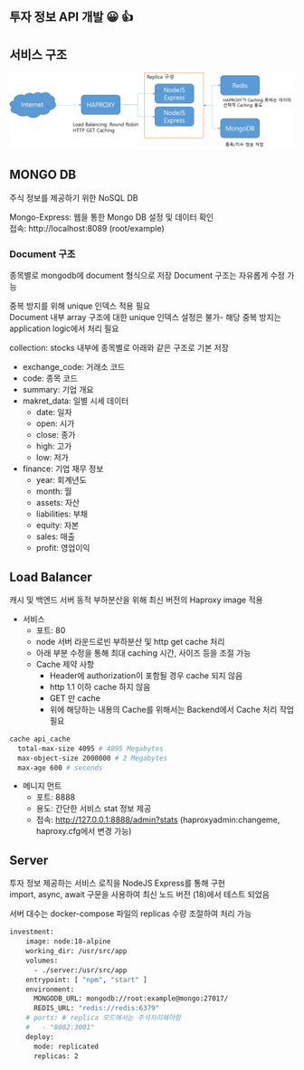 ## 투자 정보 API 개발 :grinning: :+1:

## 서비스 구조
<img src="./architecture.png"/>

## MONGO DB 
<p>
주식 정보를 제공하기 위한 NoSQL DB
</p>
Mongo-Express: 웹을 통한 Mongo DB 설정 및 데이터 확인 <br/>
접속: http://localhost:8089 (root/example)

<br>

### Document 구조 
종목별로 mongodb에 document 형식으로 저장 
Document 구조는 자유롭게 수정 가능 <br>

중복 방지를 위해 unique 인덱스 적용 필요<br>
Document 내부 array 구조에 대한 unique 인덱스 설정은 불가- 해당 중복 방지는 application logic에서 처리 필요<br>

collection: stocks 내부에 종목별로 아래와 같은 구조로 기본 저장

<p>

* exchange_code: 거래소 코드
* code: 종목 코드
* summary: 기업 개요
* makret_data: 일별 시세 데이터
    * date: 일자
    * open: 시가
    * close: 종가
    * high: 고가
    * low: 저가 
* finance: 기업 재무 정보 
    * year: 회계년도
    * month: 월
    * assets: 자산
    * liabilities: 부채
    * equity: 자본
    * sales: 매출
    * profit: 영업이익
</p>

## Load Balancer

캐시 및 백엔드 서버 동적 부하분산을 위해 최신 버전의 Haproxy image 적용

* 서비스 
    * 포트: 80
    * node 서버 라운드로빈 부하분산 및 http get cache 처리 
    * 아래 부분 수정을 통해 최대 caching 시간, 사이즈 등을 조절 가능 
    * Cache 제약 사항
        * Header에 authorization이 포함될 경우 cache 되지 않음
        * http 1.1 이하 cache 하지 않음
        * GET 만 cache
        * 위에 해당하는 내용의 Cache를 위해서는 Backend에서 Cache 처리 작업 필요 

``` bash
cache api_cache
  total-max-size 4095 # 4095 Megabytes
  max-object-size 2000000 # 2 Megabytes
  max-age 600 # seconds 
```

    
* 메니지 먼트
    * 포트: 8888
    * 용도: 간단한 서비스 stat 정보 제공 
    * 접속: http://127.0.0.1:8888/admin?stats (haproxyadmin:changeme, haproxy.cfg에서 변경 가능)

## Server

<p>

투자 정보 제공하는 서비스 로직을 NodeJS Express를 통해 구현 <br>
import, async, await 구문을 사용하여 최신 노드 버전 (18)에서 테스트 되었음 <br>

서버 대수는 docker-compose 파일의 replicas 수량 조절하여 처리 가능 
```bash
investment:
    image: node:18-alpine
    working_dir: /usr/src/app
    volumes:
      - ./server:/usr/src/app
    entrypoint: [ "npm", "start" ]
    environment:
      MONGODB_URL: mongodb://root:example@mongo:27017/
      REDIS_URL: "redis://redis:6379"
    # ports: # replica 모드에서는 주석처리해야함
    #   - "8082:3001"
    deploy:
      mode: replicated
      replicas: 2 
```
